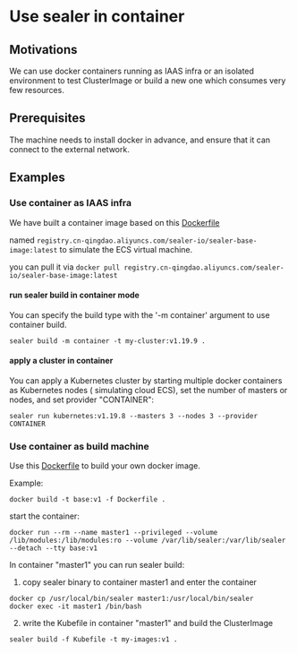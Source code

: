 # Use sealer in container

## Motivations

We can use docker containers running as IAAS infra or an isolated environment to test ClusterImage or build a new one
which consumes very few resources.

## Prerequisites

The machine needs to install docker in advance, and ensure that it can connect to the external network.

## Examples

### Use container as IAAS infra

We have built a container image based on
this [Dockerfile](https://github.com/sealerio/sealer/tree/main/pkg/infra/container/imagecontext/base/Dockerfile)

named `registry.cn-qingdao.aliyuncs.com/sealer-io/sealer-base-image:latest` to simulate the ECS virtual machine.

you can pull it via `docker pull registry.cn-qingdao.aliyuncs.com/sealer-io/sealer-base-image:latest`

#### run sealer build in container mode

You can specify the build type with the '-m container' argument to use container build.

```shell
sealer build -m container -t my-cluster:v1.19.9 .
```

#### apply a cluster in container

You can apply a Kubernetes cluster by starting multiple docker containers as Kubernetes nodes ( simulating cloud ECS),
set the number of masters or nodes, and set provider "CONTAINER":

```shell
sealer run kubernetes:v1.19.8 --masters 3 --nodes 3 --provider CONTAINER
```

### Use container as build machine

Use this [Dockerfile](https://github.com/sealerio/sealer/tree/main/pkg/infra/container/imagecontext/build/Dockerfile)
to build your own docker image.

Example:

```shell
docker build -t base:v1 -f Dockerfile .
```

start the container:

```shell
docker run --rm --name master1 --privileged --volume /lib/modules:/lib/modules:ro --volume /var/lib/sealer:/var/lib/sealer --detach --tty base:v1
```

In container "master1" you can run sealer build:

1. copy sealer binary to container master1 and enter the container

```shell
docker cp /usr/local/bin/sealer master1:/usr/local/bin/sealer
docker exec -it master1 /bin/bash
```

2. write the Kubefile in container "master1" and build the ClusterImage

```shell
sealer build -f Kubefile -t my-images:v1 .
```